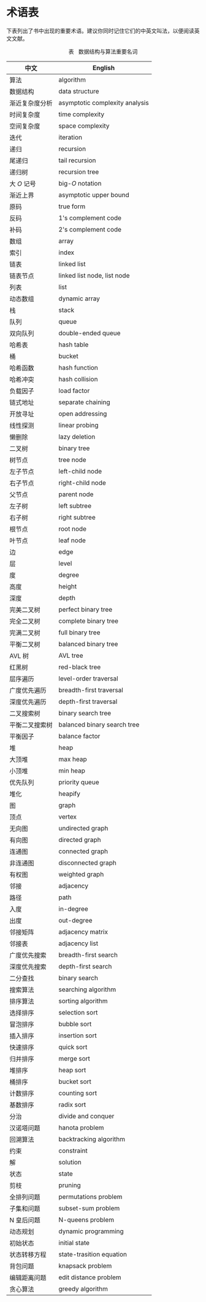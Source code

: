 # 术语表

下表列出了书中出现的重要术语。建议你同时记住它们的中英文叫法，以便阅读英文文献。

<p align="center"> 表 <id> &nbsp; 数据结构与算法重要名词 </p>

| 中文           | English                        |
| -------------- | ------------------------------ |
| 算法           | algorithm                      |
| 数据结构       | data structure                 |
| 渐近复杂度分析 | asymptotic complexity analysis |
| 时间复杂度     | time complexity                |
| 空间复杂度     | space complexity               |
| 迭代           | iteration                      |
| 递归           | recursion                      |
| 尾递归         | tail recursion                 |
| 递归树         | recursion tree                 |
| 大 $O$ 记号    | big-$O$ notation               |
| 渐近上界       | asymptotic upper bound         |
| 原码           | true form                      |
| 反码           | 1's complement code            |
| 补码           | 2's complement code            |
| 数组           | array                          |
| 索引           | index                          |
| 链表           | linked list                    |
| 链表节点       | linked list node, list node     |
| 列表           | list                           |
| 动态数组       | dynamic array                  |
| 栈             | stack                          |
| 队列           | queue                          |
| 双向队列       | double-ended queue             |
| 哈希表         | hash table                     |
| 桶             | bucket                         |
| 哈希函数       | hash function                  |
| 哈希冲突       | hash collision                 |
| 负载因子       | load factor                    |
| 链式地址       | separate chaining              |
| 开放寻址       | open addressing                |
| 线性探测       | linear probing                 |
| 懒删除         | lazy deletion                  |
| 二叉树         | binary tree                    |
| 树节点         | tree node                      |
| 左子节点       | left-child node                |
| 右子节点       | right-child node               |
| 父节点         | parent node                    |
| 左子树         | left subtree                   |
| 右子树         | right subtree                  |
| 根节点         | root node                      |
| 叶节点         | leaf node                      |
| 边             | edge                           |
| 层             | level                          |
| 度             | degree                         |
| 高度           | height                         |
| 深度           | depth                          |
| 完美二叉树     | perfect binary tree            |
| 完全二叉树     | complete binary tree           |
| 完满二叉树     | full binary tree               |
| 平衡二叉树     | balanced binary tree           |
| AVL 树        | AVL tree                       |
| 红黑树         | red-black tree                |
| 层序遍历       | level-order traversal          |
| 广度优先遍历   | breadth-first traversal        |
| 深度优先遍历   | depth-first traversal          |
| 二叉搜索树     | binary search tree             |
| 平衡二叉搜索树 | balanced binary search tree    |
| 平衡因子       | balance factor                 |
| 堆             | heap                           |
| 大顶堆         | max heap                       |
| 小顶堆         | min heap                       |
| 优先队列       | priority queue                 |
| 堆化           | heapify                        |
| 图             | graph                          |
| 顶点           | vertex                         |
| 无向图         | undirected graph               |
| 有向图         | directed graph                 |
| 连通图         | connected graph                |
| 非连通图       | disconnected graph             |
| 有权图         | weighted graph                 |
| 邻接           | adjacency                      |
| 路径           | path                           |
| 入度           | in-degree                      |
| 出度           | out-degree                     |
| 邻接矩阵       | adjacency matrix               |
| 邻接表         | adjacency list                 |
| 广度优先搜索   | breadth-first search           |
| 深度优先搜索   | depth-first search             |
| 二分查找       | binary search                  |
| 搜索算法       | searching algorithm            |
| 排序算法       | sorting algorithm              |
| 选择排序       | selection sort                 |
| 冒泡排序       | bubble sort                    |
| 插入排序       | insertion sort                 |
| 快速排序       | quick sort                     |
| 归并排序       | merge sort                     |
| 堆排序         | heap sort                      |
| 桶排序         | bucket sort                    |
| 计数排序       | counting sort                  |
| 基数排序       | radix sort                     |
| 分治           | divide and conquer             |
| 汉诺塔问题     | hanota problem                 |
| 回溯算法       | backtracking algorithm         |
| 约束           | constraint                     |
| 解             | solution                       |
| 状态           | state                          |
| 剪枝           | pruning                        |
| 全排列问题     | permutations problem           |
| 子集和问题     | subset-sum problem             |
| N 皇后问题     | N-queens problem               |
| 动态规划       | dynamic programming            |
| 初始状态       | initial state                  |
| 状态转移方程   | state-trasition equation       |
| 背包问题       | knapsack problem               |
| 编辑距离问题   | edit distance problem          |
| 贪心算法       | greedy algorithm               |
